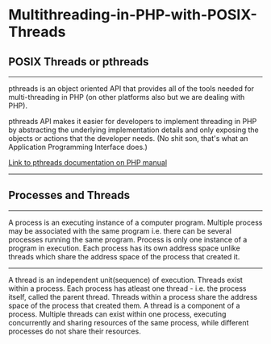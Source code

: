 # Multithreading-in-PHP-with-POSIX-Threads

## POSIX Threads or pthreads 
____
pthreads is an object oriented API that provides all of the tools needed for multi-threading in PHP (on other platforms also but we are dealing with PHP). 

pthreads API makes it easier for developers to implement threading in PHP by abstracting the underlying implementation details and only exposing the objects or actions that the developer needs. (No shit son, that's what an Application Programming Interface does.)

[Link to pthreads documentation on PHP manual](https://secure.php.net/manual/en/book.pthreads.php)
___

## Processes and Threads
____
A process is an executing instance of a computer program. Multiple process may be associated with the same program i.e. there can be several processes running the same program. Process is only one instance of a program in execution. Each process has its own address space unlike threads which share the address space of the process that created it.
___
A thread is an independent unit(sequence) of execution. Threads exist within a process. Each process has atleast one thread - i.e. the process itself, called the parent thread. Threads within a process share the address space of the process that created them. 
A thread is a component of a process. 
Multiple threads can exist within one process, executing concurrently and sharing resources of the same process, while different processes do not share their resources.
